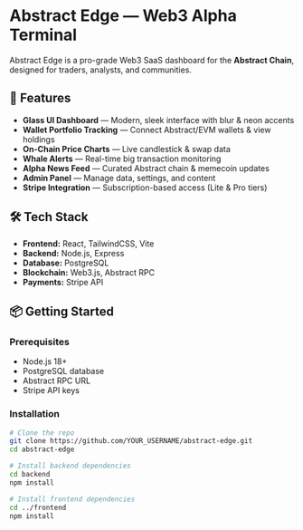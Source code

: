 # Abstract Edge — Web3 Alpha Terminal

Abstract Edge is a pro-grade Web3 SaaS dashboard for the **Abstract Chain**, designed for traders, analysts, and communities.

## 🚀 Features

- **Glass UI Dashboard** — Modern, sleek interface with blur & neon accents
- **Wallet Portfolio Tracking** — Connect Abstract/EVM wallets & view holdings
- **On-Chain Price Charts** — Live candlestick & swap data
- **Whale Alerts** — Real-time big transaction monitoring
- **Alpha News Feed** — Curated Abstract chain & memecoin updates
- **Admin Panel** — Manage data, settings, and content
- **Stripe Integration** — Subscription-based access (Lite & Pro tiers)

## 🛠 Tech Stack

- **Frontend:** React, TailwindCSS, Vite
- **Backend:** Node.js, Express
- **Database:** PostgreSQL
- **Blockchain:** Web3.js, Abstract RPC
- **Payments:** Stripe API

## 📦 Getting Started

### Prerequisites
- Node.js 18+
- PostgreSQL database
- Abstract RPC URL
- Stripe API keys

### Installation

```bash
# Clone the repo
git clone https://github.com/YOUR_USERNAME/abstract-edge.git
cd abstract-edge

# Install backend dependencies
cd backend
npm install

# Install frontend dependencies
cd ../frontend
npm install
